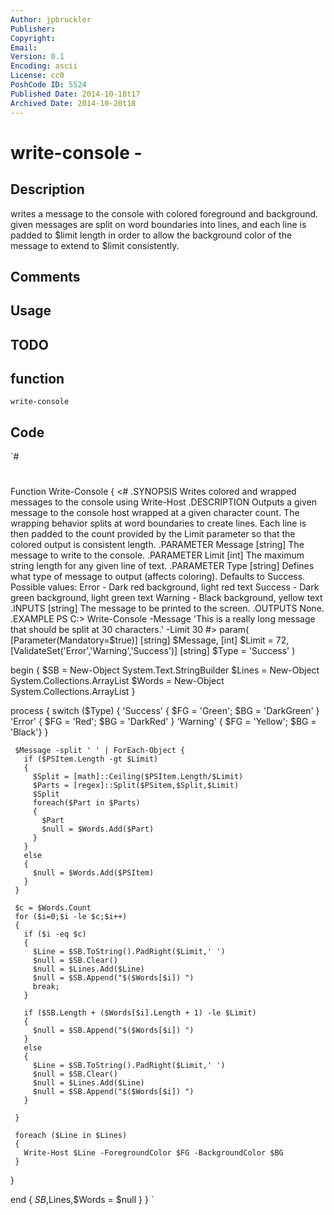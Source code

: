 ```yaml
---
Author: jpbruckler
Publisher: 
Copyright: 
Email: 
Version: 0.1
Encoding: ascii
License: cc0
PoshCode ID: 5524
Published Date: 2014-10-18t17
Archived Date: 2014-10-20t18
---
```


# write-console - 

## Description

writes a message to the console with colored foreground and background. given messages are split on word boundaries into lines, and each line is padded to $limit length in order to allow the background color of the message to extend to $limit consistently.

## Comments



## Usage



## TODO



## function

`write-console`

## Code

`#
 #
 Function Write-Console
 {
   <#
     .SYNOPSIS
       Writes colored and wrapped messages to the console using Write-Host
     .DESCRIPTION
       Outputs a given message to the console host wrapped at a given character
       count. The wrapping behavior splits at word boundaries to create lines.
       Each line is then padded to the count provided by the Limit parameter so
       that the colored output is consistent length.
     .PARAMETER Message
       [string] The message to write to the console.
     .PARAMETER Limit
       [int] The maximum string length for any given line of text.
     .PARAMETER Type
       [string] Defines what type of message to output (affects coloring).
       Defaults to Success.
       Possible values:
         Error - Dark red background, light red text
         Success - Dark green background, light green text
         Warning - Black background, yellow text
     .INPUTS
       [string] The message to be printed to the screen.
     .OUTPUTS
       None.
     .EXAMPLE
       PS C:\> Write-Console -Message 'This is a really long message that should be split at 30 characters.' -Limit 30
   #>
   param(
     [Parameter(Mandatory=$true)]
     [string] $Message,
     [int] $Limit = 72,
     [ValidateSet('Error','Warning','Success')]
     [string] $Type = 'Success'
   )
 
   begin
   {
     $SB = New-Object System.Text.StringBuilder
     $Lines = New-Object System.Collections.ArrayList
     $Words = New-Object System.Collections.ArrayList
   }
 
   process
   {
     switch ($Type)
     {
       'Success' { $FG = 'Green'; $BG = 'DarkGreen' }
       'Error'   { $FG = 'Red'; $BG = 'DarkRed' }
       'Warning' { $FG = 'Yellow'; $BG = 'Black'}
     }
     
     $Message -split ' ' | ForEach-Object {
       if ($PSItem.Length -gt $Limit)
       {
         $Split = [math]::Ceiling($PSItem.Length/$Limit)
         $Parts = [regex]::Split($PSitem,$Split,$Limit)
         $Split
         foreach($Part in $Parts)
         {
           $Part
           $null = $Words.Add($Part)
         }
       }
       else
       {
         $null = $Words.Add($PSItem)
       }
     }
     
     $c = $Words.Count
     for ($i=0;$i -le $c;$i++)
     {     
       if ($i -eq $c)
       {
         $Line = $SB.ToString().PadRight($Limit,' ')
         $null = $SB.Clear()
         $null = $Lines.Add($Line)
         $null = $SB.Append("$($Words[$i]) ")
         break;
       }
 
       if ($SB.Length + ($Words[$i].Length + 1) -le $Limit)
       {
         $null = $SB.Append("$($Words[$i]) ")
       }
       else
       {
         $Line = $SB.ToString().PadRight($Limit,' ')
         $null = $SB.Clear()
         $null = $Lines.Add($Line)
         $null = $SB.Append("$($Words[$i]) ")
       }
 
     }
 
     foreach ($Line in $Lines)
     {
       Write-Host $Line -ForegroundColor $FG -BackgroundColor $BG
     }
   }
 
   end
   {
     $SB,$Lines,$Words = $null
   }
 }
`

